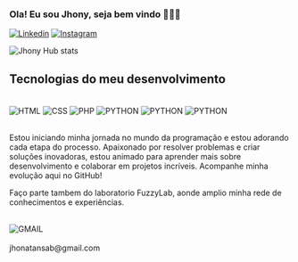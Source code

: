 
### Ola! Eu sou Jhony, seja bem vindo 🙋🏻‍♂️
[![Linkedin](https://img.shields.io/badge/LinkedIn-0077B5?style=for-the-badge&logo=linkedin&logoColor=white)](https://www.linkedin.com/in/jhonatan-brum/)
[![Instagram](https://img.shields.io/badge/Instagram-E4405F?style=for-the-badge&logo=instagram&logoColor=white)](https://www.instagram.com/jhonatan.brum.1/)

![Jhony Hub stats](https://github-readme-stats.vercel.app/api?username=jhonysab&theme=blue-green&show_icons=true)

## Tecnologias do meu desenvolvimento

<div style="display: inline_block"><br/>
    <img align= "center" alt="HTML" src="https://img.shields.io/badge/HTML5-E34F26?style=for-the-badge&logo=html5&logoColor=white" />
    <img align= "center" alt="CSS" src="https://img.shields.io/badge/CSS3-1572B6?style=for-the-badge&logo=css3&logoColor=white" />
    <img align= "center" alt="PHP" src="https://img.shields.io/badge/PHP-777BB4?style=for-the-badge&logo=php&logoColor=white" />
    <img align= "center" alt="PYTHON" src="https://img.shields.io/badge/JavaScript-F7DF1E?style=for-the-badge&logo=javascript&logoColor=black" />
    <img align= "center" alt="PYTHON" src="https://img.shields.io/badge/Node.js-43853D?style=for-the-badge&logo=node.js&logoColor=white" />
    <img align= "center" alt="PYTHON" src="https://img.shields.io/badge/Python-14354C?style=for-the-badge&logo=python&logoColor=white" />
</div> <br/>

Estou iniciando minha jornada no mundo da programação e estou adorando cada etapa do processo. Apaixonado por resolver problemas e criar soluções inovadoras, estou animado para aprender mais sobre desenvolvimento e colaborar em projetos incríveis. Acompanhe minha evolução aqui no GitHub!

Faço parte tambem do laboratorio FuzzyLab, aonde amplio minha rede de conhecimentos e experiências.

<div style="display: inline_block"><br/>
<img align= "center" alt="GMAIL" src="https://img.shields.io/badge/Gmail-D14836?style=for-the-badge&logo=gmail&logoColor=white" /> <br/> <br/>
jhonatansab@gmail.com
</div> 
